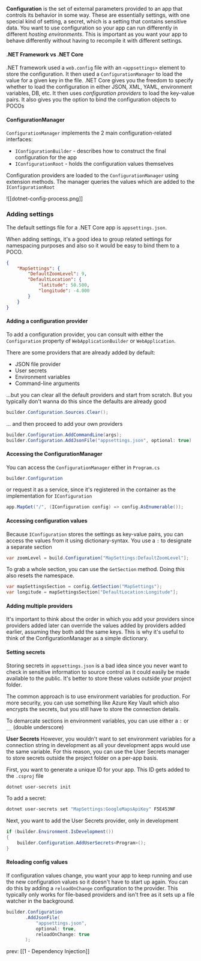 **Configuration** is the set of external parameters provided to an app that controls its behavior in some way. These are essentially settings, with one special kind of setting, a secret, which is a setting that contains sensitive data.  You want to use configuration so your app can run differently in different *hosting environments*. This is important as you want your app to behave differently without having to recompile it with different settings.

#### .NET Framework vs .NET Core
.NET framework used a `web.config` file with an `<appsettings>` element to store the configuration. It then used a `ConfigurationManager` to load the value for a given key in the file. .NET Core gives you the freedom to specify whether to load the configuration in either JSON, XML, YAML, environment variables, DB, etc. It then uses *configuration providers* to load the key-value pairs. It also gives you the option to bind the configuration objects to POCOs

#### ConfigurationManager
`ConfigurationManager` implements the 2 main configuration-related interfaces:
- `IConfigurationBuilder` - describes how to construct the final configuration for the app
- `IConfigurationRoot` - holds the configuration values themselves

Configuration providers are loaded to the `ConfigurationManager` using extension methods. The manager queries the values which are added to the `IConfigurationRoot`

![[dotnet-config-process.png]]

### Adding settings
The default settings file for a .NET Core app is `appsettings.json`. 

When adding settings, it's a good idea to group related settings for namespacing purposes and also so it would be easy to bind them to a POCO.

```json
{
	"MapSettings": {
		"DefaultZoomLevel": 9,
		"DefaultLocation": {
			"latitude": 50.500,
			"longitude": -4.000
		}
	}
}
```

#### Adding a configuration provider
To add a configuration provider, you can consult with either the `Configuration` property of `WebApplicationBuilder` or `WebApplication`.

There are some providers that are already added by default:
- JSON file provider
- User secrets
- Environment variables
- Command-line arguments

...but you can clear all the default providers and start from scratch. But you typically don't wanna do this since the defaults are already good
```csharp
builder.Configuration.Sources.Clear();
```

... and then proceed to add your own providers
```csharp
builder.Configuration.AddCommandLine(args);
builder.Configuration.AddJsonFile("appsettings.json", optional: true)
```

#### Accessing the ConfigurationManager
You can access the `ConfigurationManager` either in `Program.cs`
```csharp
builder.Configuration
```

or request it as a service, since it's registered in the container as the implementation for `IConfiguration`
```csharp
app.MapGet("/", (IConfiguration config) => config.AsEnumerable());
```

#### Accessing configuration values
Because `IConfiguration` stores the settings as key-value pairs, you can access the values from it using dictionary-syntax. You use a `:` to designate a separate section

```csharp
var zoomLevel = build.Configuration["MapSettings:DefaultZoomLevel"];
```

To grab a whole section, you can use the `GetSection` method. Doing this also resets the namespace.
```csharp
var mapSettingsSection = config.GetSection("MapSettings");
var longitude = mapSettingsSection["DefaultLocation:Longitude"];
```

#### Adding multiple providers
It's important to think about the order in which you add your providers since providers added later can override the values added by providers added earlier, assuming they both add the same keys. This is why it's useful to think of the ConfigurationManager as a simple dictionary.

#### Setting secrets
Storing secrets in `appsettings.json` is a bad idea since you never want to check in sensitive information to source control as it could easily be made available to the public. It's better to store these values outside your project folder.

The common approach is to use environment variables for production. For more security, you can use something like Azure Key Vault which also encrypts the secrets, but you still have to store the connection details.

To demarcate sections in environment variables, you can use either a `:` or `__` (double underscore)

**User Secrets**
However, you wouldn't want to set environment variables for a connection string in development as all your development apps would use the same variable. For this reason, you can use the User Secrets manager to store secrets outside the project folder on a per-app basis.

First, you want to generate a unique ID for your app. This ID gets added to the `.csproj` file
```sh
dotnet user-secrets init
```

To add a secret:
```sh
dotnet user-secrets set "MapSettings:GoogleMapsApiKey" F5E453NF
```

Next, you want to add the User Secrets provider, only in development
```csharp
if (builder.Environment.IsDevelopment())
{
	builder.Configuration.AddUserSecrets<Program>();
}
```

#### Reloading config values
If configuration values change, you want your app to keep running and use the new configuration values so it doesn't have to start up again. You can do this by adding a `reloadOnChange` configuration to the provider. This typically only works for file-based providers and isn't free as it sets up a file watcher in the background.

```csharp
builder.Configuration
	   .AddJsonFile(
		   "appsettings.json",
		   optional: true,
		   reloadOnChange: true
	   );
```

prev: [[1 - Dependency Injection]]